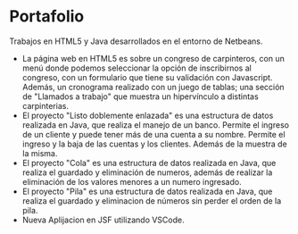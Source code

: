 # Portafolio
Trabajos en HTML5 y Java desarrollados en el entorno de Netbeans. 
- La página web en HTML5 es sobre un congreso de carpinteros, con un menú donde podemos seleccionar la opción de inscribirnos al congreso, con un formulario que tiene su validación con Javascript. Además, un cronograma realizado con un juego de tablas; una sección de "Llamados a trabajo" que muestra un hipervínculo a distintas carpinterias. 
- El proyecto "Listo doblemente enlazada" es una estructura de datos realizada en Java, que realiza el manejo de un banco. Permite el ingreso de un cliente y puede tener más de una cuenta a su nombre. Permite el ingreso y la baja de las cuentas y los clientes. Además de la muestra de la misma.
- El proyecto "Cola" es una estructura de datos realizada en Java, que realiza el guardado y eliminación de numeros, además de realizar la eliminación de los valores menores a un numero ingresado. 
- El proyecto "Pila" es una estructura de datos realizada en Java, que realiza el guardado y eliminacion de números sin perder el orden de la pila.  
- Nueva Aplijacion en JSF utilizando VSCode.
